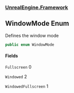 ### [UnrealEngine.Framework](UnrealEngine_Framework.md 'UnrealEngine.Framework')
## WindowMode Enum
Defines the window mode  
```csharp
public enum WindowMode

```
#### Fields
<a name='UnrealEngine_Framework_WindowMode_Fullscreen'></a>
`Fullscreen` 0  
  
<a name='UnrealEngine_Framework_WindowMode_Windowed'></a>
`Windowed` 2  
  
<a name='UnrealEngine_Framework_WindowMode_WindowedFullscreen'></a>
`WindowedFullscreen` 1  
  
